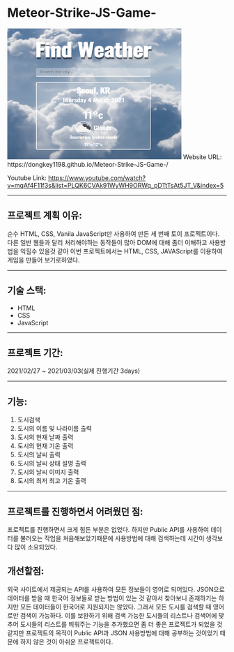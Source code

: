 # Meteor-Strike-JS-Game-

<img src= "https://github.com/dongkey1198/WeatherApp/blob/main/weather.PNG" width = 400 height = 300>
Website URL: https://dongkey1198.github.io/Meteor-Strike-JS-Game-/

Youtube Link: https://www.youtube.com/watch?v=mqAf4F11f3s&list=PLQK6CVAk91WyWH9ORWq_pDTtTsAt5JT_V&index=5

---
## 프로젝트 계획 이유:
순수 HTML, CSS, Vanila JavaScript만 사용하여 만든 세 번째 토이 프로젝트이다. 다른 일반 웹들과 달리 처리해야하는 동작들이 많아 DOM에 대해 좀더 이해하고 사용방법을 익힐수 있을것 같아 이번 프로젝트에서는 HTML, CSS, JAVAScript를 이용하여 게임을 만들어 보기로하였다.

---
## 기술 스택:
- HTML
- CSS
- JavaScript
---

## 프로젝트 기간:
2021/02/27 ~ 2021/03/03(실제 진행기간 3days)

---
## 기능:
1. 도시검색
2. 도시의 이름 및 나라이름 출력
3. 도시의 현재 날짜 출력
4. 도시의 현재 기온 출력
5. 도시의 날씨 출력 
6. 도시의 날씨 상태 설명 출력
7. 도시의 날씨 이미지 출력
8. 도시의 최저 최고 기온 출력


---

## 프로젝트를 진행하면서 어려웠던 점:
프로젝트를 진행하면서 크게 힘든 부분은 없었다. 하지만 Public API를 사용하여 데이터를 불러오는 작업을 처음해보았기때문에 사용방법에 대해 검색하는데 시간이 생각보다 많이 소요되었다.

## 개선할점:
외국 사이트에서 제공되는 API를 사용하여 모든 정보들이 영어로 되어있다. JSON으로 데이터를 받을 때 한국어 정보들로 받는 방법이 있는 것 같아서 찾아보니 존재하기는 하지만 모든 데이터들이 한국어로 지원되지는 않았다. 그래서 모든 도시를 검색할 때 영어로만 검색이 가능하다. 이를 보완하기 위해 검색 가능한 도시들의 리스트나 검색어에 맞추어 도시들의 리스트를 띄워주는 기능을 추가했으면 좀 더 좋은 프로젝트가 되었을 것 같지만 프로젝트의 목적이 Public API과 JSON 사용방법에 대해 공부하는 것이었기 때문에 하지 않은 것이 아쉬운 프로젝트이다.

